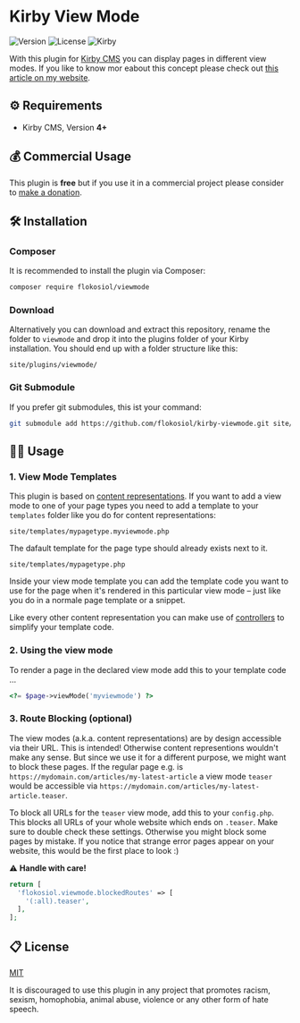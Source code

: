 # Kirby View Mode

![Version](https://img.shields.io/badge/Version-1.0.1-blue.svg) ![License](https://img.shields.io/badge/License-MIT-green.svg) ![Kirby](https://img.shields.io/badge/Kirby-4+-f0c674.svg)

With this plugin for [Kirby CMS](http://getkirby.com) you can display pages in different view modes. If you like to know mor eabout this concept please check out [this article on my website](https://flokosiol.de/articles/kirby-content-representations-custom-view-modes).

## ⚙️ Requirements

+ Kirby CMS, Version **4+**

## 💰 Commercial Usage

This plugin is **free** but if you use it in a commercial project please consider to [make a donation](https://www.paypal.me/flokosiol).

## 🛠️ Installation

### Composer

It is recommended to install the plugin via Composer:

```bash
composer require flokosiol/viewmode
```

### Download

Alternatively you can download and extract this repository, rename the folder to `viewmode` and drop it into the plugins folder of your Kirby installation. You should end up with a folder structure like this:

```
site/plugins/viewmode/
```

### Git Submodule

If you prefer git submodules, this ist your command:

```bash
git submodule add https://github.com/flokosiol/kirby-viewmode.git site/plugins/viewmode
```

## 🧑‍💻 Usage

### 1. View Mode Templates

This plugin is based on [content representations](https://getkirby.com/docs/guide/templates/content-representations). If you want to add a view mode to one of your page types you need to add a template to your `templates` folder like you do for content representations:

```
site/templates/mypagetype.myviewmode.php
```

The dafault template for the page type should already exists next to it.

```
site/templates/mypagetype.php
```

Inside your view mode template you can add the template code you want to use for the page when it's rendered in this particular view mode – just like you do in a normale page template or a snippet.

Like every other content representation you can make use of [controllers](https://getkirby.com/docs/guide/templates/content-representations#representation-controllers) to simplify your template code.

### 2. Using the view mode

To render a page in the declared view mode add this to your template code …

```php
<?= $page->viewMode('myviewmode') ?>
```

### 3. Route Blocking (optional)

The view modes (a.k.a. content representations) are by design accessible via their URL. This is intended! Otherwise content representions wouldn't make any sense. But since we use it for a different purpose, we might want to block these pages. If the regular page e.g. is `https://mydomain.com/articles/my-latest-article` a view mode `teaser` would be accessible via `https://mydomain.com/articles/my-latest-article.teaser`.

To block all URLs for the `teaser` view mode, add this to your `config.php`. This blocks all URLs of your whole website which ends on `.teaser`. Make sure to double check these settings. Otherwise you might block some pages by mistake. If you notice that strange error pages appear on your website, this would be the first place to look :)

⚠️ **Handle with care!**
```php
return [
  'flokosiol.viewmode.blockedRoutes' => [
    '(:all).teaser',
  ],
];
```

## 📋 License

[MIT](https://github.com/flokosiol/kirby-viewmode/blob/master/LICENSE)

It is discouraged to use this plugin in any project that promotes racism, sexism, homophobia, animal abuse, violence or any other form of hate speech.
